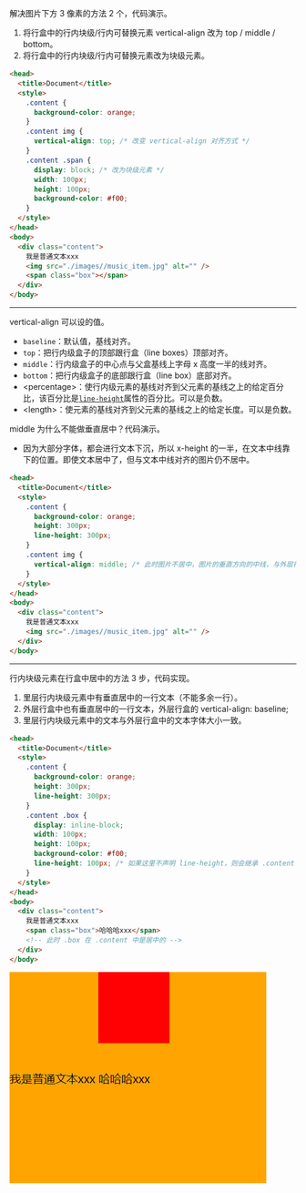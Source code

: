 解决图片下方 3 像素的方法 2 个，代码演示。

1. 将行盒中的行内块级/行内可替换元素 vertical-align 改为 top / middle / bottom。
2. 将行盒中的行内块级/行内可替换元素改为块级元素。

```html
<head>
  <title>Document</title>
  <style>
    .content {
      background-color: orange;
    }
    .content img {
      vertical-align: top; /* 改变 vertical-align 对齐方式 */
    }
    .content .span {
      display: block; /* 改为块级元素 */
      width: 100px;
      height: 100px;
      background-color: #f00;
    }
  </style>
</head>
<body>
  <div class="content">
    我是普通文本xxx
    <img src="./images//music_item.jpg" alt="" />
    <span class="box"></span>
  </div>
</body>
```

---

vertical-align 可以设的值。

- `baseline`：默认值，基线对齐。
- `top`：把行内级盒子的顶部跟行盒（line boxes）顶部对齐。
- `middle`：行内级盒子的中心点与父盒基线上字母 x 高度一半的线对齐。
- `bottom`：把行内级盒子的底部跟行盒（line box）底部对齐。
- \<percentage\>：使行内级元素的基线对齐到父元素的基线之上的给定百分比，该百分比是[`line-height`](https://developer.mozilla.org/zh-CN/docs/Web/CSS/line-height)属性的百分比。可以是负数。
- \<length\>：使元素的基线对齐到父元素的基线之上的给定长度。可以是负数。

middle 为什么不能做垂直居中？代码演示。

- 因为大部分字体，都会进行文本下沉，所以 x-height 的一半，在文本中线靠下的位置。即使文本居中了，但与文本中线对齐的图片仍不居中。

```html
<head>
  <title>Document</title>
  <style>
    .content {
      background-color: orange;
      height: 300px;
      line-height: 300px;
    }
    .content img {
      vertical-align: middle; /* 此时图片不居中，图片的垂直方向的中线，与外层行盒文本中字母x的中线对齐，而它是低于.content 垂直方向中线的。 */
    }
  </style>
</head>
<body>
  <div class="content">
    我是普通文本xxx
    <img src="./images//music_item.jpg" alt="" />
  </div>
</body>
```

---

行内块级元素在行盒中居中的方法 3 步，代码实现。

1. 里层行内块级元素中有垂直居中的一行文本（不能多余一行）。
2. 外层行盒中也有垂直居中的一行文本，外层行盒的 vertical-align: baseline;
3. 里层行内块级元素中的文本与外层行盒中的文本字体大小一致。

```html
<head>
  <title>Document</title>
  <style>
    .content {
      background-color: orange;
      height: 300px;
      line-height: 300px;
    }
    .content .box {
      display: inline-block;
      width: 100px;
      height: 100px;
      background-color: #f00;
      line-height: 100px; /* 如果这里不声明 line-height，则会继承 .content 的 line-height 属性，造成下图的效果。*/
    }
  </style>
</head>
<body>
  <div class="content">
    我是普通文本xxx
    <span class="box">哈哈哈xxx</span>
    <!-- 此时 .box 在 .content 中是居中的 -->
  </div>
</body>
```

![](NodeAssets/行内块级元素在行盒中居中未设置line-height.jpg)
